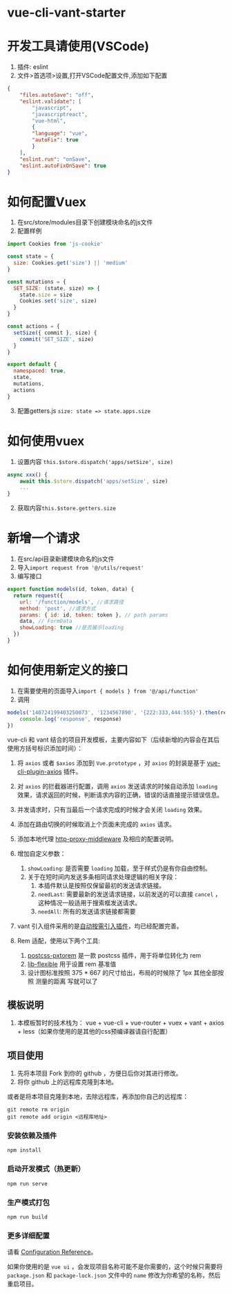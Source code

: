# vue-cli-vant-starter #

# 开发工具请使用(VSCode)
1. 插件: eslint
2.  文件>首选项>设置,打开VSCode配置文件,添加如下配置
```json
{
    "files.autoSave": "off",
    "eslint.validate": [
        "javascript",
        "javascriptreact",
        "vue-html",
        {
        "language": "vue",
        "autoFix": true
        }
    ],
    "eslint.run": "onSave",
    "eslint.autoFixOnSave": true
}
```

# 如何配置Vuex
1. 在src/store/modules目录下创建模块命名的js文件
2. 配置样例
```js
import Cookies from 'js-cookie'

const state = {
  size: Cookies.get('size') || 'medium'
}

const mutations = {
  SET_SIZE: (state, size) => {
    state.size = size
    Cookies.set('size', size)
  }
}

const actions = {
  setSize({ commit }, size) {
    commit('SET_SIZE', size)
  }
}

export default {
  namespaced: true,
  state,
  mutations,
  actions
}
```
3. 配置getters.js `size: state => state.apps.size`

# 如何使用vuex
1. 设置内容
`this.$store.dispatch('apps/setSize', size)`
```js
async xxx() {
    await this.$store.dispatch('apps/setSize', size)
    ...
}
```
2. 获取内容`this.$store.getters.size`

# 新增一个请求
1. 在src/api目录新建模块命名的js文件
2. 导入`import request from '@/utils/request'`
3. 编写接口
```js
export function models(id, token, data) {
  return request({
    url: '/function/models', //请求路径
    method: 'post', //请求方式
    params: { id: id, token: token }, // path params
    data, // FormData
    showLoading: true //是否展示loading
  })
}
```

# 如何使用新定义的接口
1. 在需要使用的页面导入`import { models } from '@/api/function'`
2. 调用
```js
models('140724199403250073', '1234567890', '{222:333,444:555}').then(response => {
    console.log('response', response)
})
```


vue-cli 和 vant 结合的项目开发模板，主要内容如下（后续新增的内容会在其后使用方括号标识添加时间）：

1. 将 `axios` 或者 `$axios` 添加到 `Vue.prototype` ，对 `axios` 的封装是基于 [vue-cli-plugin-axios](https://www.npmjs.com/package/vue-cli-plugin-axios) 插件。
2. 对 `axios` 的拦截器进行配置，调用 `axios` 发送请求的时候自动添加 `loading` 效果，请求返回的时候，判断请求内容的正确，错误的话直接提示错误信息。
3. 并发请求时，只有当最后一个请求完成的时候才会关闭 `loading` 效果。
4. 添加在路由切换的时候取消上个页面未完成的 `axios` 请求。
5. 添加本地代理 [http-proxy-middleware](https://github.com/chimurai/http-proxy-middleware) 及相应的配置说明。
6. 增加自定义参数：
    1. `showLoading`: 是否需要 `loading` 加载，至于样式仍是有你自由控制。
    2. 关于在短时间内发送多条相同请求处理逻辑的相关字段：
        1. 本插件默认是按照仅保留最初的发送请求链接。
        2. `needLast`: 需要最新的发送请求链接，以前发送的可以直接 `cancel` ，这种情况一般适用于搜索框发送请求。
        3. `needAll`: 所有的发送请求链接都需要

7. vant 引入组件采用的是[自动按需引入插件](https://youzan.github.io/vant/#/zh-CN/quickstart)，均已经配置完善。
8. Rem 适配，使用以下两个工具:
    1. [postcss-pxtorem](https://github.com/cuth/postcss-pxtorem) 是一款 postcss 插件，用于将单位转化为 rem
    2. [lib-flexible](https://github.com/amfe/lib-flexible) 用于设置 rem 基准值
    3. 设计图标准按照 375 * 667 的尺寸给出，布局的时候除了 1px 其他全部按照 测量的距离 写就可以了

## 模板说明 ##

1. 本模板暂时的技术栈为： vue + vue-cli + vue-router + vuex + vant + axios + less（如果你使用的是其他的css预编译器请自行配置）

## 项目使用 ##

1. 先将本项目 Fork 到你的 github ，方便日后你对其进行修改。
2. 将你 github 上的远程库克隆到本地。

或者是将本项目克隆到本地，去除远程库，再添加你自己的远程库：

```
git remote rm origin
git remote add origin <远程库地址>
```

### 安装依赖及插件 ###

```
npm install
```

### 启动开发模式（热更新） ###

```
npm run serve
```

### 生产模式打包 ###

```
npm run build
```

### 更多详细配置 ###

请看 [Configuration Reference](https://cli.vuejs.org/config/)。

如果你使用的是 `vue ui` ，会发现项目名称可能不是你需要的，这个时候只需要将 `package.json` 和 `package-lock.json` 文件中的 `name` 修改为你希望的名称，然后重启项目。
